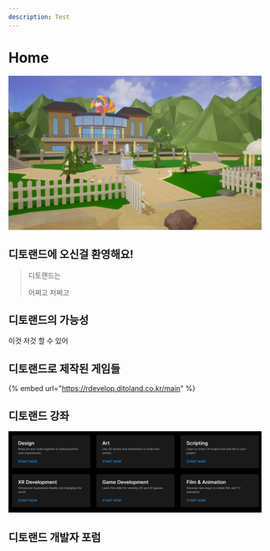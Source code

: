 ```yaml
---
description: Test
---
```


# Home

![](.gitbook/assets/2.png)

## 디토랜드에 오신걸 환영해요!

> 디토랜드는
>
> 어쩌고 저쩌고



## 디토랜드의 가능성 

이것 저것 할 수 있어



## 디토랜드로 제작된 게임들

{% embed url="https://rdevelop.ditoland.co.kr/main" %}



## 디토랜드 강좌

![](.gitbook/assets/1.png)



## 디토랜드 개발자 포럼



